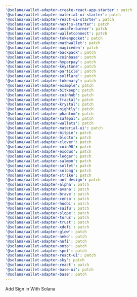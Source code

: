 ```yaml
---
'@solana/wallet-adapter-create-react-app-starter': patch
'@solana/wallet-adapter-material-ui-starter': patch
'@solana/wallet-adapter-react-ui-starter': patch
'@solana/wallet-adapter-nextjs-starter': patch
'@solana/wallet-adapter-unsafe-burner': patch
'@solana/wallet-adapter-walletconnect': patch
'@solana/wallet-adapter-tokenpocket': patch
'@solana/wallet-adapter-mathwallet': patch
'@solana/wallet-adapter-magiceden': patch
'@solana/wallet-adapter-backpack': patch
'@solana/wallet-adapter-coinbase': patch
'@solana/wallet-adapter-hyperpay': patch
'@solana/wallet-adapter-keystone': patch
'@solana/wallet-adapter-particle': patch
'@solana/wallet-adapter-solflare': patch
'@solana/wallet-adapter-tokenary': patch
'@solana/wallet-adapter-example': patch
'@solana/wallet-adapter-bitkeep': patch
'@solana/wallet-adapter-coinhub': patch
'@solana/wallet-adapter-fractal': patch
'@solana/wallet-adapter-krystal': patch
'@solana/wallet-adapter-nightly': patch
'@solana/wallet-adapter-phantom': patch
'@solana/wallet-adapter-safepal': patch
'@solana/wallet-adapter-wallets': patch
'@solana/wallet-adapter-material-ui': patch
'@solana/wallet-adapter-bitpie': patch
'@solana/wallet-adapter-blocto': patch
'@solana/wallet-adapter-clover': patch
'@solana/wallet-adapter-coin98': patch
'@solana/wallet-adapter-exodus': patch
'@solana/wallet-adapter-ledger': patch
'@solana/wallet-adapter-salmon': patch
'@solana/wallet-adapter-sollet': patch
'@solana/wallet-adapter-solong': patch
'@solana/wallet-adapter-strike': patch
'@solana/wallet-adapter-ant-design': patch
'@solana/wallet-adapter-alpha': patch
'@solana/wallet-adapter-avana': patch
'@solana/wallet-adapter-brave': patch
'@solana/wallet-adapter-censo': patch
'@solana/wallet-adapter-huobi': patch
'@solana/wallet-adapter-saifu': patch
'@solana/wallet-adapter-slope': patch
'@solana/wallet-adapter-torus': patch
'@solana/wallet-adapter-trust': patch
'@solana/wallet-adapter-xdefi': patch
'@solana/wallet-adapter-glow': patch
'@solana/wallet-adapter-neko': patch
'@solana/wallet-adapter-nufi': patch
'@solana/wallet-adapter-onto': patch
'@solana/wallet-adapter-spot': patch
'@solana/wallet-adapter-react-ui': patch
'@solana/wallet-adapter-sky': patch
'@solana/wallet-adapter-react': patch
'@solana/wallet-adapter-base-ui': patch
'@solana/wallet-adapter-base': patch
---
```


Add Sign in With Solana
